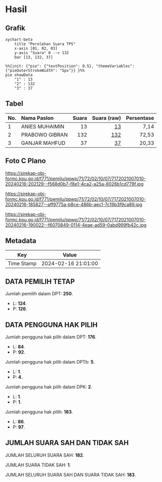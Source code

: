 # Hasil

## Grafik

```mermaid
xychart-beta
    title "Perolehan Suara TPS"
    x-axis [01, 02, 03]
    y-axis "Suara" 0 --> 132
    bar [13, 132, 37]
```

```mermaid
%%{init: {"pie": {"textPosition": 0.5}, "themeVariables": {"pieOuterStrokeWidth": "5px"}} }%%
pie showData
    "1" : 13
    "2" : 132
    "3" : 37
```

## Tabel

| No. | Nama Paslon    | Suara | Suara (raw) | Persentase |
|:--- |:-------------- | -----:| -----------:| ----------:|
| 1   | ANIES MUHAIMIN | 13    | [13][p-1]   | 7,14       |
| 2   | PRABOWO GIBRAN | 132   | [132][p-2]  | 72,53      |
| 3   | GANJAR MAHFUD  | 37    | [37][p-3]   | 20,33      |


[p-1]: https://github.com/gigit-pemilu/pemilu-2024-71-sulawesi-utara/blob/main/pilpres/hitung-suara/sub/71-sulawesi-utara/sub/72-kota-bitung/sub/02-madidir/sub/1007-madidir-unet/sub/010-tps/sub/paslon-1.txt
[p-2]: https://github.com/gigit-pemilu/pemilu-2024-71-sulawesi-utara/blob/main/pilpres/hitung-suara/sub/71-sulawesi-utara/sub/72-kota-bitung/sub/02-madidir/sub/1007-madidir-unet/sub/010-tps/sub/paslon-2.txt
[p-3]: https://github.com/gigit-pemilu/pemilu-2024-71-sulawesi-utara/blob/main/pilpres/hitung-suara/sub/71-sulawesi-utara/sub/72-kota-bitung/sub/02-madidir/sub/1007-madidir-unet/sub/010-tps/sub/paslon-3.txt

## Foto C Plano

https://sirekap-obj-formc.kpu.go.id/f771/pemilu/ppwp/71/72/02/10/07/7172021007010-20240216-202129--f568d0b7-f8e1-4ca2-a25a-8026b1cd779f.jpg

https://sirekap-obj-formc.kpu.go.id/f771/pemilu/ppwp/71/72/02/10/07/7172021007010-20240216-185827--aff9775a-b8ce-486b-aec1-7c19b3f9ca89.jpg

https://sirekap-obj-formc.kpu.go.id/f771/pemilu/ppwp/71/72/02/10/07/7172021007010-20240216-190022--f6070849-0114-4eae-ad59-0abd999fb42c.jpg


## Metadata

| Key        | Value               |
| ---------- | ------------------- |
| Time Stamp | 2024-02-16 21:01:00 |


## DATA PEMILIH TETAP

Jumlah pemilih dalam DPT: **250**.
 * L: **124**.
 * P: **126**.

## DATA PENGGUNA HAK PILIH

Jumlah pengguna hak pilih dalam DPT: **176**.
 * L: **84**.
 * P: **92**.

Jumlah pengguna hak pilih dalam DPTb: **5**.
 * L: **1**.
 * P: **4**.

Jumlah pengguna hak pilih dalam DPK: **2**.
 * L: **1**.
 * P: **1**.

Jumlah pengguna hak pilih: **183**.
 * L: **86**.
 * P: **97**.

## JUMLAH SUARA SAH DAN TIDAK SAH

JUMLAH SELURUH SUARA SAH: **182**.

JUMLAH SUARA TIDAK SAH: **1**.

JUMLAH SELURUH SUARA SAH DAN SUARA TIDAK SAH: **183**.


